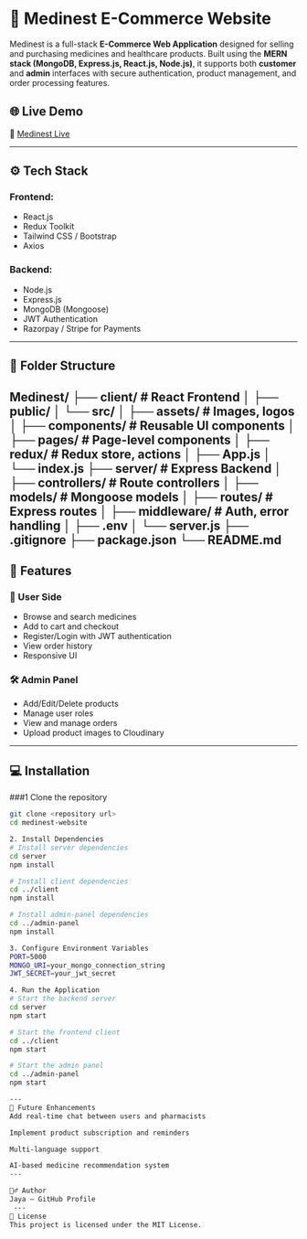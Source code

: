 # 🏥 Medinest E-Commerce Website

Medinest is a full-stack **E-Commerce Web Application** designed for selling and purchasing medicines and healthcare products. Built using the **MERN stack (MongoDB, Express.js, React.js, Node.js)**, it supports both **customer** and **admin** interfaces with secure authentication, product management, and order processing features.

## 🌐 Live Demo

🔗 [Medinest Live](https://medinest-z0ol.onrender.com) 

---

## ⚙️ Tech Stack

### Frontend:
- React.js
- Redux Toolkit
- Tailwind CSS / Bootstrap
- Axios

### Backend:
- Node.js
- Express.js
- MongoDB (Mongoose)
- JWT Authentication
- Razorpay / Stripe for Payments

---


## 📁 Folder Structure

Medinest/
├── client/ # React Frontend
│ ├── public/
│ └── src/
│ ├── assets/ # Images, logos
│ ├── components/ # Reusable UI components
│ ├── pages/ # Page-level components
│ ├── redux/ # Redux store, actions
│ ├── App.js
│ └── index.js
├── server/ # Express Backend
│ ├── controllers/ # Route controllers
│ ├── models/ # Mongoose models
│ ├── routes/ # Express routes
│ ├── middleware/ # Auth, error handling
│ ├── .env
│ └── server.js
├── .gitignore
├── package.json
└── README.md
---

## 🔑 Features

### 🛒 User Side
- Browse and search medicines
- Add to cart and checkout
- Register/Login with JWT authentication
- View order history
- Responsive UI

### 🛠️ Admin Panel
- Add/Edit/Delete products
- Manage user roles
- View and manage orders
- Upload product images to Cloudinary

---

## 💻 Installation

###1 Clone the repository

```bash
git clone <repository url>
cd medinest-website

2. Install Dependencies
# Install server dependencies
cd server
npm install

# Install client dependencies
cd ../client
npm install

# Install admin-panel dependencies
cd ../admin-panel
npm install

3. Configure Environment Variables
PORT=5000
MONGO_URI=your_mongo_connection_string
JWT_SECRET=your_jwt_secret

4. Run the Application
# Start the backend server
cd server
npm start

# Start the frontend client
cd ../client
npm start

# Start the admin panel
cd ../admin-panel
npm start

---
🧩 Future Enhancements
Add real-time chat between users and pharmacists

Implement product subscription and reminders

Multi-language support

AI-based medicine recommendation system
---

🙋‍♂️ Author
Jaya – GitHub Profile
 ---
📝 License
This project is licensed under the MIT License.


